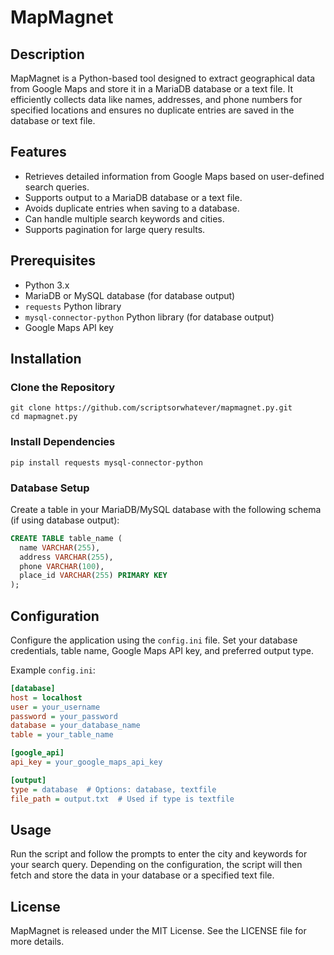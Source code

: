 # MapMagnet

## Description
MapMagnet is a Python-based tool designed to extract geographical data from Google Maps and store it in a MariaDB database or a text file. It efficiently collects data like names, addresses, and phone numbers for specified locations and ensures no duplicate entries are saved in the database or text file.

## Features
- Retrieves detailed information from Google Maps based on user-defined search queries.
- Supports output to a MariaDB database or a text file.
- Avoids duplicate entries when saving to a database.
- Can handle multiple search keywords and cities.
- Supports pagination for large query results.

## Prerequisites
- Python 3.x
- MariaDB or MySQL database (for database output)
- `requests` Python library
- `mysql-connector-python` Python library (for database output)
- Google Maps API key

## Installation

### Clone the Repository
```
git clone https://github.com/scriptsorwhatever/mapmagnet.py.git
cd mapmagnet.py
```

### Install Dependencies
```
pip install requests mysql-connector-python
```

### Database Setup
Create a table in your MariaDB/MySQL database with the following schema (if using database output):
```sql
CREATE TABLE table_name (
  name VARCHAR(255),
  address VARCHAR(255),
  phone VARCHAR(100),
  place_id VARCHAR(255) PRIMARY KEY
);
```

## Configuration
Configure the application using the `config.ini` file. Set your database credentials, table name, Google Maps API key, and preferred output type.

Example `config.ini`:
```ini
[database]
host = localhost
user = your_username
password = your_password
database = your_database_name
table = your_table_name

[google_api]
api_key = your_google_maps_api_key

[output]
type = database  # Options: database, textfile
file_path = output.txt  # Used if type is textfile
```

## Usage
Run the script and follow the prompts to enter the city and keywords for your search query. Depending on the configuration, the script will then fetch and store the data in your database or a specified text file.

## License
MapMagnet is released under the MIT License. See the LICENSE file for more details.

